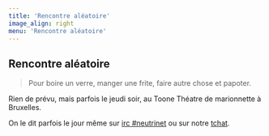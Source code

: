 ```yaml
---
title: 'Rencontre aléatoire'
image_align: right
menu: 'Rencontre aléatoire'
---
```


## Rencontre aléatoire
> Pour boire un verre, manger une frite, faire autre chose et papoter.

Rien de prévu, mais parfois le jeudi soir, au Toone Théatre de marionnette à Bruxelles.

On le dit parfois le jour même sur [irc #neutrinet](https://webchat.freenode.net/?channels=neutrinet) ou sur notre [tchat](https://chat.neutrinet.be).